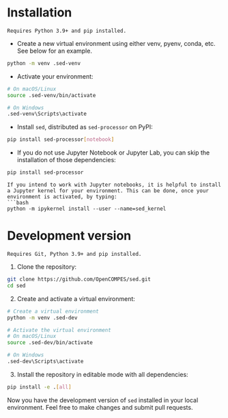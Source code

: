 # Installation

```{attention}
Requires Python 3.9+ and pip installed.
```

- Create a new virtual environment using either venv, pyenv, conda, etc. See below for an example.

```bash
python -m venv .sed-venv
```

- Activate your environment:

```bash
# On macOS/Linux
source .sed-venv/bin/activate

# On Windows
.sed-venv\Scripts\activate
```

- Install `sed`, distributed as `sed-processor` on PyPI:

```bash
pip install sed-processor[notebook]
```

- If you do not use Jupyter Notebook or Jupyter Lab, you can skip the installation of those dependencies:

```bash
pip install sed-processor
```

```{note}
If you intend to work with Jupyter notebooks, it is helpful to install a Jupyter kernel for your environment. This can be done, once your environment is activated, by typing:
```bash
python -m ipykernel install --user --name=sed_kernel
```

# Development version

```{attention}
Requires Git, Python 3.9+ and pip installed.
```

1. Clone the repository:

```bash
git clone https://github.com/OpenCOMPES/sed.git
cd sed
```

2. Create and activate a virtual environment:

```bash
# Create a virtual environment
python -m venv .sed-dev

# Activate the virtual environment
# On macOS/Linux
source .sed-dev/bin/activate

# On Windows
.sed-dev\Scripts\activate
```

3. Install the repository in editable mode with all dependencies:

```bash
pip install -e .[all]
```

Now you have the development version of `sed` installed in your local environment. Feel free to make changes and submit pull requests.

